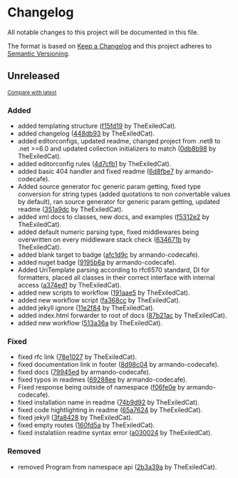 # Changelog

All notable changes to this project will be documented in this file.

The format is based on [Keep a Changelog](http://keepachangelog.com/en/1.0.0/)
and this project adheres to [Semantic Versioning](http://semver.org/spec/v2.0.0.html).

<!-- insertion marker -->
## Unreleased

<small>[Compare with latest]()</small>

### Added

- added templating structure ([f15fd19](https://theexiledcat/TheExiledCat/SimpleRest.Net/commit/f15fd19cdf0c9e1f1d9eb59667672964a7c6a7d7) by TheExiledCat).
- added changelog ([448db93](https://theexiledcat/TheExiledCat/SimpleRest.Net/commit/448db93709c1cc6dd371103d73358e0a50d9fca0) by TheExiledCat).
- added editorconfigs, updated readme, changed project from .net8 to .net >=6.0 and updated collection initializers to match ([0db8b98](https://theexiledcat/TheExiledCat/SimpleRest.Net/commit/0db8b98c6e35b63d5eea7ab36056338e3ae43a8c) by TheExiledCat).
- added editorconfig rules ([4d7cfb1](https://theexiledcat/TheExiledCat/SimpleRest.Net/commit/4d7cfb1c99dddb87cd9d38188401e28f4c2f28eb) by TheExiledCat).
- added basic 404 handler and fixed readme ([6d8fbe7](https://theexiledcat/TheExiledCat/SimpleRest.Net/commit/6d8fbe7c983df085a989f09d3c1a8c39b087cb18) by armando-codecafe).
- Added source generator foc generic param getting, fixed type conversion for string types (added quotations to non convertable values by default), ran source generator for generic param getting, updated readme ([351a9dc](https://theexiledcat/TheExiledCat/SimpleRest.Net/commit/351a9dca71b6e4f55c0ccc8e116528246e8b0749) by TheExiledCat).
- added xml docs to classes, new docs, and examples ([f5312e2](https://theexiledcat/TheExiledCat/SimpleRest.Net/commit/f5312e2ff8e41ed18bec577d517a8ed9dcc91b23) by TheExiledCat).
- added default numeric parsing type, fixed middlewares being overwritten on every middleware stack check ([634671b](https://theexiledcat/TheExiledCat/SimpleRest.Net/commit/634671bd260cc6a52b96a8b8371b5e758f69cfe6) by TheExiledCat).
- added blank target to badge ([afc1d9c](https://theexiledcat/TheExiledCat/SimpleRest.Net/commit/afc1d9cb224541853ca5571f1825d6979cb9c05c) by armando-codecafe).
- added nuget badge ([9195b6a](https://theexiledcat/TheExiledCat/SimpleRest.Net/commit/9195b6a16232315cae8bca8c4531112af79dd786) by armando-codecafe).
- Added UriTemplate parsing according to rfc6570 standard, DI for formatters, placed all classes in their correct interface with internal access ([a374ed1](https://theexiledcat/TheExiledCat/SimpleRest.Net/commit/a374ed1fd758464c0d453bc2b2ea6b404df20939) by TheExiledCat).
- added new scripts to workflow ([191aae5](https://theexiledcat/TheExiledCat/SimpleRest.Net/commit/191aae51f3d0497d5fdd1cf1f9e938fff6456946) by TheExiledCat).
- added new workflow script ([fa368cc](https://theexiledcat/TheExiledCat/SimpleRest.Net/commit/fa368ccd80566c36b92a1a1ff56442c43c23a22b) by TheExiledCat).
- added jekyll ignore ([11e2f84](https://theexiledcat/TheExiledCat/SimpleRest.Net/commit/11e2f845bbe8d9d825ab7cbd61d1a5c6768f924f) by TheExiledCat).
- added index.html forwarder to root of docs ([87b21ac](https://theexiledcat/TheExiledCat/SimpleRest.Net/commit/87b21acb5a6cfe133d9cf2d842f93c7a9a4d8e80) by TheExiledCat).
- added new workflow ([513a36a](https://theexiledcat/TheExiledCat/SimpleRest.Net/commit/513a36a9eedea26a6113d7035563dca5c6b31a34) by TheExiledCat).

### Fixed

- fixed rfc link ([78e1027](https://theexiledcat/TheExiledCat/SimpleRest.Net/commit/78e10278df8ac334fe7afcbf55f63c3784212e1e) by TheExiledCat).
- fixed documentation link in footer ([8d98c04](https://theexiledcat/TheExiledCat/SimpleRest.Net/commit/8d98c04ebb675d2f5ef8763575c6c73d8242c352) by armando-codecafe).
- fixed docs ([79945ed](https://theexiledcat/TheExiledCat/SimpleRest.Net/commit/79945ed41bef7126b453e67dac3be93c0268c108) by armando-codecafe).
- fixed typos in readmes ([69288ee](https://theexiledcat/TheExiledCat/SimpleRest.Net/commit/69288ee09518d07f05bd056fd179026b29302f99) by armando-codecafe).
- Fixed response being outside of namespace ([f06fe0e](https://theexiledcat/TheExiledCat/SimpleRest.Net/commit/f06fe0e49aa90f5825abc7940783399bd5633f7f) by armando-codecafe).
- fixed installation name in readme ([74b9d92](https://theexiledcat/TheExiledCat/SimpleRest.Net/commit/74b9d927fa21a0801d716bac9ba09d395d8fbfc5) by TheExiledCat).
- fixed code hightlighting in readme ([65a7624](https://theexiledcat/TheExiledCat/SimpleRest.Net/commit/65a76249bd8efc3c20561ab97c06af7795cbfc7e) by TheExiledCat).
- fixed jekyll ([3fa8428](https://theexiledcat/TheExiledCat/SimpleRest.Net/commit/3fa842857b400149cd49eb6990ee87a3386ee78a) by TheExiledCat).
- fixed empty routes ([160fd5a](https://theexiledcat/TheExiledCat/SimpleRest.Net/commit/160fd5aea266f7838f31a2e200f6716522bac86a) by TheExiledCat).
- fixed instalatiion readme syntax error ([a030024](https://theexiledcat/TheExiledCat/SimpleRest.Net/commit/a030024b9cd252435eca4712508d198f29023073) by TheExiledCat).

### Removed

- removed Program from namespace api ([2b3a39a](https://theexiledcat/TheExiledCat/SimpleRest.Net/commit/2b3a39ad0e6215a1b957cb4e53fdc8539ee645d1) by TheExiledCat).

<!-- insertion marker -->
